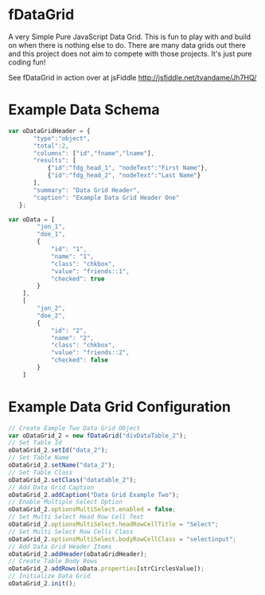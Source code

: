 fDataGrid
=========

A very Simple Pure JavaScript Data Grid. This is fun to play with and build
on when there is nothing else to do. There are many data grids out there
and this project does not aim to compete with those projects. It's just pure
coding fun!

See fDataGrid in action over at jsFiddle http://jsfiddle.net/tvandame/Jh7HQ/

Example Data Schema
=============================================================================
```javascript
var oDataGridHeader = {
       "type":"object",
       "total":2,
       "columns": ["id","fname","lname"], 
       "results": [
           {"id":"fdg_head_1", "nodeText":"First Name"},
           {"id":"fdg_head_2", "nodeText":"Last Name"}
       ],
       "summary": "Data Grid Header",
       "caption": "Example Data Grid Header One"
   };

var oData = [
        "jon_1",
        "doe_1",
        {
            "id": "1",
            "name": "1",
            "class": "chkbox",
            "value": "friends::1",
            "checked": true
        }
    ],
    [
        "jon_2",
        "doe_2",
        {
            "id": "2",
            "name": "2",
            "class": "chkbox",
            "value": "friends::2",
            "checked": false
        }
    ]
```

Example Data Grid Configuration
=============================================================================
```javascript
// Create Eample Two Data Grid Object
var oDataGrid_2 = new fDataGrid("divDataTable_2");
// Set Table Id
oDataGrid_2.setId("data_2");
// Set Table Name
oDataGrid_2.setName("data_2");
// Set Table Class
oDataGrid_2.setClass("datatable_2");
// Add Data Grid Caption
oDataGrid_2.addCaption("Data Grid Example Two");
// Enable Multiple Select Option
oDataGrid_2.optionsMultiSelect.enabled = false;
// Set Multi Select Head Row Cell Text
oDataGrid_2.optionsMultiSelect.headRowCellTitle = "Select";
// Set Multi Select Row Cells Class
oDataGrid_2.optionsMultiSelect.bodyRowCellClass = "selectinput";            
// Add Data Grid Header Items
oDataGrid_2.addHeader(oDataGridHeader);
// Create Table Body Rows
oDataGrid_2.addRows(oData.properties[strCirclesValue]);
// Initialize Data Grid
oDataGrid_2.init();
```
